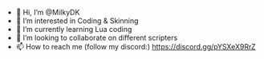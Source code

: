 - 👋 Hi, I’m @MilkyDK
- 👀 I’m interested in Coding & Skinning
- 🌱 I’m currently learning Lua coding
- 💞️ I’m looking to collaborate on different scripters
- 📫 How to reach me (follow my discord:) https://discord.gg/pYSXeX9RrZ

<!---
MilkyDK/MilkyDK is a ✨ special ✨ repository because its `README.md` (this file) appears on your GitHub profile.
You can click the Preview link to take a look at your changes.
--->
